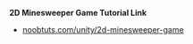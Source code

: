 <strong>2D Minesweeper Game Tutorial Link</strong>

- [noobtuts.com/unity/2d-minesweeper-game](https://noobtuts.com/unity/2d-minesweeper-game)